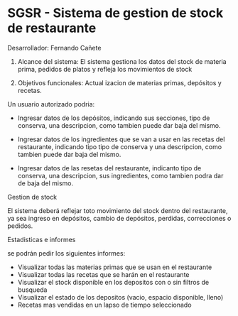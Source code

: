 # SGSR - Sistema de gestion de stock de restaurante
Desarrollador: Fernando Cañete

1) Alcance del sistema:
  El sistema gestiona los datos del stock de materia prima, 
  pedidos de platos y refleja los movimientos de stock

2) Objetivos funcionales:
  Actual izacion de materias primas, depósitos y recetas.

Un usuario autorizado podria:
- Ingresar datos de los depósitos, indicando sus secciones, 
  tipo de conserva, una descripcion, como tambien puede dar baja del mismo.

- Ingresar datos de los ingredientes que se van a usar en las recetas del restaurante, 
  indicando tipo tipo de conserva y una descripcion, como tambien puede dar baja del mismo.

- Ingresar datos de las resetas del restaurante, indicanto tipo de conserva, 
  una descripcion, sus ingredientes, como tambien podra dar de baja del mismo.

Gestion de stock

  El sistema deberá reflejar toto movimiento del stock dentro del restaurante,
  ya sea ingreso en depósitos, cambio de depósitos, perdidas, correcciones o pedidos.

Estadisticas e informes

  se podrán pedir los siguientes informes:
  - Visualizar todas las materias primas que se usan en el restaurante
  - Visualizar todas las recetas que se harán en el restaurante
  - Visualizar el stock disponible en los depositos con o sin filtros de busqueda
  - Visualizar el estado de los depositos (vacio, espacio disponible, lleno)
  - Recetas mas vendidas en un lapso de tiempo seleccionado
